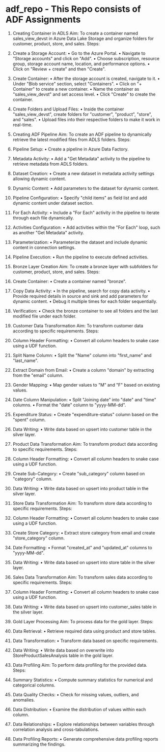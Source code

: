 # adf_repo - This Repo consists of ADF Assignments

1. Creating Container in ADLS
Aim: To create a container named sales_view_devst in Azure Data Lake Storage and organize folders for customer, product, store, and sales.
Steps:
1.	Create a Storage Account:
•	Go to the Azure Portal.
•	Navigate to "Storage accounts" and click on "Add".
•	Choose subscription, resource group, storage account name, location, and performance options.
•	Click on "Review + create" and then "Create".
2.	Create Container:
•	After the storage account is created, navigate to it.
•	Under "Blob service" section, select "Containers".
•	Click on "+ Container" to create a new container.
•	Name the container as "sales_view_devst" and set access level.
•	Click "Create" to create the container.
3.	Create Folders and Upload Files:
•	Inside the container "sales_view_devst", create folders for "customer", "product", "store", and "sales".
•	Upload files into their respective folders to make it work in real-time.

2. Creating ADF Pipeline
Aim: To create an ADF pipeline to dynamically retrieve the latest modified files from ADLS folders.
Steps:
1.	Pipeline Setup:
•	Create a pipeline in Azure Data Factory.
2.	Metadata Activity:
•	Add a "Get Metadata" activity to the pipeline to retrieve metadata from ADLS folders.
3.	Dataset Creation:
•	Create a new dataset in metadata activity settings allowing dynamic content.
4.	Dynamic Content:
•	Add parameters to the dataset for dynamic content.
5.	Pipeline Configuration:
•	Specify "child items" as field list and add dynamic content under dataset section.
6.	For Each Activity:
•	Include a "For Each" activity in the pipeline to iterate through each file dynamically.
7.	Activities Configuration:
•	Add activities within the "For Each" loop, such as another "Get Metadata" activity.
8.	Parameterization:
•	Parameterize the dataset and include dynamic content in connection settings.
9.	Pipeline Execution:
•	Run the pipeline to execute defined activities.

3. Bronze Layer Creation
Aim: To create a bronze layer with subfolders for customer, product, store, and sales.
Steps:
1.	Create Container:
•	Create a container named "bronze".
2.	Copy Data Activity:
•	In the pipeline, search for copy data activity.
•	Provide required details in source and sink and add parameters for dynamic content.
•	Debug it multiple times for each folder sequentially.
3.	Verification:
•	Check the bronze container to see all folders and the last modified file under each folder.

5. Customer Data Transformation
Aim: To transform customer data according to specific requirements.
Steps:
1.	Column Header Formatting:
•	Convert all column headers to snake case using a UDF function.
2.	Split Name Column:
•	Split the "Name" column into "first_name" and "last_name".
3.	Extract Domain from Email:
•	Create a column "domain" by extracting from the "email" column.
4.	Gender Mapping:
•	Map gender values to "M" and "F" based on existing values.
5.	Date Column Manipulation:
•	Split "Joining date" into "date" and "time" columns.
•	Format the "date" column to "yyyy-MM-dd".
6.	Expenditure Status:
•	Create "expenditure-status" column based on the "spent" column.
7.	Data Writing:
•	Write data based on upsert into customer table in the silver layer.

5. Product Data Transformation
Aim: To transform product data according to specific requirements.
Steps:
1.	Column Header Formatting:
•	Convert all column headers to snake case using a UDF function.
2.	Create Sub-Category:
•	Create "sub_category" column based on "category" column.
3.	Data Writing:
•	Write data based on upsert into product table in the silver layer.

6. Store Data Transformation
Aim: To transform store data according to specific requirements.
Steps:
1.	Column Header Formatting:
•	Convert all column headers to snake case using a UDF function.
2.	Create Store Category:
•	Extract store category from email and create "store_category" column.
3.	Date Formatting:
•	Format "created_at" and "updated_at" columns to "yyyy-MM-dd".
4.	Data Writing:
•	Write data based on upsert into store table in the silver layer.

7. Sales Data Transformation
Aim: To transform sales data according to specific requirements.
Steps:
1.	Column Header Formatting:
•	Convert all column headers to snake case using a UDF function.
2.	Data Writing:
•	Write data based on upsert into customer_sales table in the silver layer.

8. Gold Layer Processing
Aim: To process data for the gold layer.
Steps:
1.	Data Retrieval:
•	Retrieve required data using product and store tables.
2.	Data Transformation:
•	Transform data based on specific requirements.
3.	Data Writing:
•	Write data based on overwrite into StoreProductSalesAnalysis table in the gold layer.

9. Data Profiling
Aim: To perform data profiling for the provided data.
Steps:
1.	Summary Statistics:
•	Compute summary statistics for numerical and categorical columns.
2.	Data Quality Checks:
•	Check for missing values, outliers, and anomalies.
3.	Data Distribution:
•	Examine the distribution of values within each column.
4.	Data Relationships:
•	Explore relationships between variables through correlation analysis and cross-tabulations.
5.	Data Profiling Reports:
•	Generate comprehensive data profiling reports summarizing the findings.

